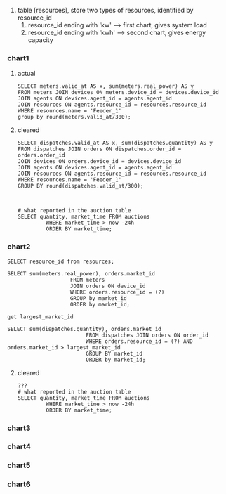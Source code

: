 1. table [resources], store two types of resources, identified by resource_id
   	1. resource_id ending with 'kw' --> first chart, gives system load
   	1. resource_id ending with 'kwh' --> second chart, gives energy capacity

### chart1

1. actual

   ```sqlite
   SELECT meters.valid_at AS x, sum(meters.real_power) AS y
   FROM meters JOIN devices ON meters.device_id = devices.device_id
   JOIN agents ON devices.agent_id = agents.agent_id
   JOIN resources ON agents.resource_id = resources.resource_id
   WHERE resources.name = 'Feeder_1'
   group by round(meters.valid_at/300);
   ```
   
   
   
2. cleared

   ```sqlite
   SELECT dispatches.valid_at AS x, sum(dispatches.quantity) AS y
   FROM dispatches JOIN orders ON dispatches.order_id = orders.order_id
   JOIN devices ON orders.device_id = devices.device_id
   JOIN agents ON devices.agent_id = agents.agent_id
   JOIN resources ON agents.resource_id = resources.resource_id
   WHERE resources.name = 'Feeder_1'
   GROUP BY round(dispatches.valid_at/300);
   
   
   
   # what reported in the auction table
   SELECT quantity, market_time FROM auctions 
            WHERE market_time > now -24h
            ORDER BY market_time;
   ```
   
   

### chart2

   ```sqlite
   SELECT resource_id from resources;
   ```

   

   ```sqlite
   SELECT sum(meters.real_power), orders.market_id 
                       FROM meters 
                       JOIN orders ON device_id 
                       WHERE orders.resource_id = (?)
                       GROUP by market_id
                       ORDER by market_id;
   
   get largest_market_id
   
   SELECT sum(dispatches.quantity), orders.market_id
                            FROM dispatches JOIN orders ON order_id
                            WHERE orders.resource_id = (?) AND orders.market_id > largest_market_id
                            GROUP BY market_id
                            ORDER by market_id;
   ```

   

2. cleared

   ```sqlite
   ???
   # what reported in the auction table
   SELECT quantity, market_time FROM auctions 
            WHERE market_time > now -24h
            ORDER BY market_time;
   ```

### chart3

### chart4

### chart5

### chart6